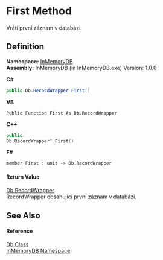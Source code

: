 # First Method


Vrátí první záznam v databázi.



## Definition
**Namespace:** <a href="InMemoryDB/Help/044e8d7f-0f94-a8b4-bd65-529f6359fdf7">InMemoryDB</a>  
**Assembly:** InMemoryDB (in InMemoryDB.exe) Version: 1.0.0

**C#**
``` C#
public Db.RecordWrapper First()
```
**VB**
``` VB
Public Function First As Db.RecordWrapper
```
**C++**
``` C++
public:
Db.RecordWrapper^ First()
```
**F#**
``` F#
member First : unit -> Db.RecordWrapper 
```



#### Return Value
<a href="InMemoryDB/Help/15d1f56f-3dc8-30e2-1769-44c8b9a97dea">Db.RecordWrapper</a>  
RecordWrapper obsahující první záznam v databázi.

## See Also


#### Reference
<a href="InMemoryDB/Help/072256a6-4e86-2a0a-723b-934e64bcdb43">Db Class</a>  
<a href="InMemoryDB/Help/044e8d7f-0f94-a8b4-bd65-529f6359fdf7">InMemoryDB Namespace</a>  
